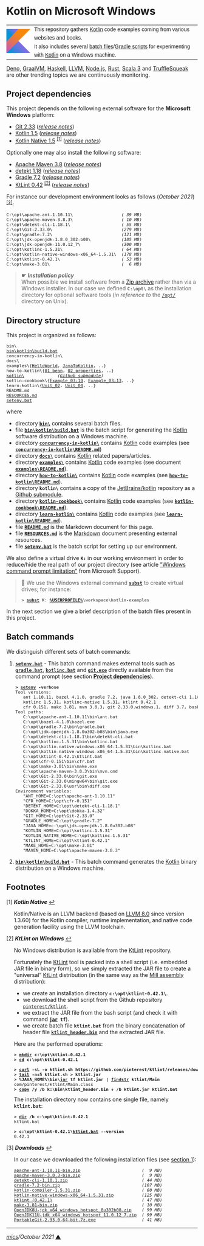 # <span id="top">Kotlin on Microsoft Windows</span>

<table style="font-family:Helvetica,Arial;font-size:14px;line-height:1.6;">
  <tr>
  <td style="border:0;padding:0 10px 0 0;min-width:25%;"><a href="https://kotlinlang.org/"><img src="./docs/kotlin.png" width="100" alt="Kotlin logo"/></a></td>
  <td style="border:0;padding:0;vertical-align:text-top;">This repository gathers <a href="https://kotlinlang.org/" rel="external">Kotlin</a> code examples coming from various websites and books.<br/>
  It also includes several <a href="https://en.wikibooks.org/wiki/Windows_Batch_Scripting" rel="external">batch files</a>/<a href="https://docs.gradle.org/current/userguide/writing_build_scripts.html" rel="external">Gradle scripts</a> for experimenting with <a href="https://kotlinlang.org/" rel="external">Kotlin</a> on a Windows machine.
  </td>
  </tr>
</table>

[Deno][deno_examples], [GraalVM][graalvm_examples], [Haskell][haskell_examples], [LLVM][llvm_examples], [Node.js][nodejs_examples], [Rust][rust_examples], [Scala 3][scala3_examples] and [TruffleSqueak][trufflesqueak_examples] are other trending topics we are continuously monitoring.

## <span id="proj_deps">Project dependencies</span>

This project depends on the following external software for the **Microsoft Windows** platform:

- [Git 2.33][git_downloads] ([*release notes*][git_relnotes])
- [Kotlin 1.5][kotlin_latest] ([*release notes*][kotlin_relnotes])
- [Kotlin Native 1.5][kotlin_latest] <sup id="anchor_01"><a href="#footnote_01">[1]</a></sup> ([*release notes*][kotlin_native_relnotes])

Optionally one may also install the following software:

- [Apache Maven 3.8][maven_latest] ([*release notes*][maven_relnotes])
- [detekt 1.18][detekt_latest] ([*release notes*][detekt_relnotes])
- [Gradle 7.2][gradle_latest] ([*release notes*][gradle_relnotes])
- [KtLint 0.42][ktlint_latest] <sup id="anchor_02"><a href="#footnote_02">[2]</a></sup> ([*release notes*][ktlint_relnotes])

For instance our development environment looks as follows (*October 2021*) <sup id="anchor_03"><a href="#footnote_03">[3]</a></sup>:

<pre style="font-size:80%;">
C:\opt\apache-ant-1.10.11\                   <i>( 39 MB)</i>
C:\opt\apache-maven-3.8.3\                   <i>( 10 MB)</i>
C:\opt\detekt-cli-1.18.1\                    <i>( 55 MB)</i>
C:\opt\Git-2.33.0\                           <i>(279 MB)</i>
C:\opt\gradle-7.2\                           <i>(121 MB)</i>
C:\opt\jdk-openjdk-1.8.0_302-b08\            <i>(185 MB)</i>
C:\opt\jdk-openjdk-11.0.12_7\                <i>(300 MB)</i>
C:\opt\kotlinc-1.5.31\                       <i>( 64 MB)</i>
C:\opt\kotlin-native-windows-x86_64-1.5.31\  <i>(178 MB)</i>
C:\opt\ktlint-0.42.1\                        <i>( 53 MB)</i>
C:\opt\make-3.81\                            <i>(  6 MB)</i>
</pre>

> **&#9755;** ***Installation policy***<br/>
> When possible we install software from a [Zip archive][zip_archive] rather than via a Windows installer. In our case we defined **`C:\opt\`** as the installation directory for optional software tools (*in reference to* the [`/opt/`][linux_opt] directory on Unix).

## <span id="structure">Directory structure</span>

This project is organized as follows:
<pre style="font-size:80%;">
bin\
<a href="bin/kotlin/build.bat">bin\kotlin\build.bat</a>
concurrency-in-kotlin\
docs\
examples\{<a href="examples/HelloWorld/">HelloWorld</a>, <a href="examples/JavaToKotlin/">JavaToKoltin</a>, ..}
how-to-kotlin\{<a href="how-to-kotlin/01_bean/">01_bean</a>, <a href="how-to-kotlin/02_properties/">02_properties</a>, ..}
<a href="https://github.com/JetBrains/kotlin">kotlin\</a>             <i>(<a href=".gitmodules">Github submodule</a>)</i>
kotlin-cookbook\{<a href="kotlin-cookbook/Example_03-10/">Example_03-10</a>, <a href="kotlin-cookbook/Example_03-13/">Example_03-13</a>, ..}
learn-kotlin\{<a href="learn-kotlin/Unit_02/">Unit_02</a>, <a href="learn-kotlin/Unit_04/">Unit_04</a>, ..}
README.md
<a href="RESOURCES.md">RESOURCES.md</a>
<a href="setenv.bat">setenv.bat</a>
</pre>

where

- directory [**`bin\`**](bin/) contains several batch files.
- file [**`bin\kotlin\build.bat`**](bin/kotlin/build.bat) is the batch script for generating the [Kotlin] software distribution on a Windows machine.
- directory [**`concurrency-in-kotlin\`**](concurrency-in-kotlin/) contains [Kotlin] code examples (see [**`concurrency-in-kotlin\README.md`**](concurrency-in-kotlin/README.md))
- directory [**`docs\`**](docs/) contains [Kotlin] related papers/articles.
- directory [**`examples\`**](examples/) contains [Kotlin] code examples (see document [**`examples\README.md`**](examples/README.md)).
- directory [**`how-to-kotlin\`**](how-to-kotlin/) contains [Kotlin] code examples (see [**`how-to-kotlin\README.md`**](how-to-kotlin/README.md)).
- directory **`kotlin\`** contains a copy of the [JetBrains/kotlin][jetbrains_kotlin] repository as a [Github submodule](.gitmodules).
- directory [**`kotlin-cookbook\`**](kotlin-cookbook/) contains [Kotlin] code examples (see [**`kotlin-cookbook\README.md`**](kotlin-cookbook/README.md)).
- directory [**`learn-kotlin\`**](learn-kotlin/) contains [Kotlin] code examples (see [**`learn-kotlin\README.md`**](learn-kotlin/README.md)).
- file [**`README.md`**](README.md) is the Markdown document for this page.
- file [**`RESOURCES.md`**](RESOURCES.md) is the [Markdown][github_markdown] document presenting external resources.
- file [**`setenv.bat`**](setenv.bat) is the batch script for setting up our environment.

We also define a virtual drive **`K:`** in our working environment in order to reduce/hide the real path of our project directory (see article ["Windows command prompt limitation"][windows_limitation] from Microsoft Support).

> **:mag_right:** We use the Windows external command [**`subst`**][windows_subst] to create virtual drives; for instance:
>
> <pre style="font-size:80%;">
> <b>&gt; <a href="https://docs.microsoft.com/en-us/windows-server/administration/windows-commands/subst">subst</a> K: <a href="https://en.wikipedia.org/wiki/Environment_variable#Default_values">%USERPROFILE%</a>\workspace\kotlin-examples</b>
> </pre>

In the next section we give a brief description of the batch files present in this project.

## Batch commands

We distinguish different sets of batch commands:

1. [**`setenv.bat`**](setenv.bat) - This batch command makes external tools such as [**`gradle.bat`**][gradle_bat], [**`kotlinc.bat`**][kotlinc_bat] and [**`git.exe`**][git_exe] directly available from the command prompt (see section [**Project dependencies**](#proj_deps)).

   <pre style="font-size:80%;">
   <b>&gt; <a href="setenv.bat">setenv</a> -verbose</b>
   Tool versions:
      ant 1.10.11, bazel 4.1.0, gradle 7.2, java 1.8.0_302, detekt-cli 1.18.1,
      kotlinc 1.5.31, kotlinc-native 1.5.31, ktlint 0.42.1
      cfr 0.151, make 3.81, mvn 3.8.3, git 2.33.0.windows.1, diff 3.7, bash 4.4.23(1)-release
   Tool paths:
      C:\opt\apache-ant-1.10.11\bin\ant.bat
      C:\opt\bazel-4.1.0\bazel.exe
      C:\opt\gradle-7.2\bin\gradle.bat
      C:\opt\jdk-openjdk-1.8.0u302-b08\bin\java.exe
      C:\opt\detekt-cli-1.18.1\bin\detekt-cli.bat
      C:\opt\kotlinc-1.5.31\bin\kotlinc.bat
      C:\opt\kotlin-native-windows-x86_64-1.5.31\bin\kotlinc.bat
      C:\opt\kotlin-native-windows-x86_64-1.5.31\bin\kotlinc-native.bat
      C:\opt\ktlint-0.42.1\ktlint.bat
      C:\opt\cfr-0.151\bin\cfr.bat
      C:\opt\make-3.81\bin\make.exe
      C:\opt\apache-maven-3.8.3\bin\mvn.cmd
      C:\opt\Git-2.33.0\bin\git.exe
      C:\opt\Git-2.33.0\mingw64\bin\git.exe
      C:\opt\Git-2.33.0\usr\bin\diff.exe
   Environment variables:
      "ANT_HOME=C:\opt\apache-ant-1.10.11"
      "CFR_HOME=C:\opt\cfr-0.151"
      "DETEKT_HOME=C:\opt\detekt-cli-1.18.1"
      "DOKKA_HOME=C:\opt\dokka-1.4.32"
      "GIT_HOME=C:\opt\Git-2.33.0"
      "GRADLE_HOME=C:\opt\gradle-7.2"
      "JAVA_HOME=c:\opt\jdk-openjdk-1.8.0u302-b08"
      "KOTLIN_HOME=C:\opt\kotlinc-1.5.31"
      "KOTLIN_NATIVE_HOME=C:\opt\kotlinc-1.5.31"
      "KTLINT_HOME=C:\opt\ktlint-0.42.1"
      "MAKE_HOME=C:\opt\make-3.81"
      "MAVEN_HOME=C:\opt\apache-maven-3.8.3"
   </pre>

2. [**`bin\kotlin\build.bat`**](bin/kotlin/build.bat) - This batch command generates the [Kotlin] binary distribution on a Windows machine.

<!-- ##################################################################### -->

## <span id="footnotes">Footnotes</span>

<span name="footnote_01">[1]</span> ***Kotlin Native*** [↩](#anchor_01)

<p style="margin:0 0 1em 20px;">
Kotlin/Native is an LLVM backend (based on <a href="https://releases.llvm.org/8.0.0/docs/ReleaseNotes.html">LLVM 8.0</a> since version <a hef="https://github.com/JetBrains/kotlin-native/blob/master/CHANGELOG.md#v1360-oct-2019">1.3.60</a>) for the Kotlin compiler, runtime implementation, and native code generation facility using the LLVM toolchain.
</p>

<span name="footnote_02">[2]</span> ***KtLint on Windows*** [↩](#anchor_02)

<p style="margin:0 0 1em 20px;">
No Windows distribution is available from the <a href="https://github.com/pinterest/ktlint/releases">KtLint</a> repository.
</p>
<p style="margin:0 0 1em 20px;">Fortunately the <a href="https://github.com/pinterest/ktlint/releases">KtLint</a> tool is packed into a shell script (i.e. embedded JAR file in binary form), so we simply extracted the JAR file to create a "universal" <a href="https://github.com/pinterest/ktlint/releases">KtLint</a> distribution (in the same way as the <a href="http://www.lihaoyi.com/mill/index.html#windows">Mill assembly</a> distribution):
</p>
<ul style="margin:0 0 1em 20px;">
<li>we create an installation directory <b><code>c:\opt\ktlint-0.42.1\</code></b>.</li>
<li>we download the shell script from the Github repository <a href="https://github.com/pinterest/ktlint" rel="external"><code>pinterest/ktlint</code></a>.</i>
<li>we extract the JAR file from the bash script (and check it with command <b><code><a href="https://docs.oracle.com/javase/8/docs/technotes/tools/windows/jar.html">jar</a> tf</code></b>).</li>
<li>we create batch file <b><code>ktlint.bat</code></b> from the binary concatenation of header file <a href="bin/ktlint_header.bin"><b><code>ktlint_header.bin</code></b></a> and the extracted JAR file.</li>
</ul>
<p style="margin:0 0 1em 20px;">
Here are the performed operations:
</p>
<pre style="margin:0 0 1em 20px; font-size:80%;">
<b>&gt; <a href="https://docs.microsoft.com/en-us/windows-server/administration/windows-commands/mkdir">mkdir</a> c:\opt\ktlint-0.42.1</b>
<b>&gt; <a href="https://docs.microsoft.com/en-us/windows-server/administration/windows-commands/cd">cd</a> c:\opt\ktlint-0.42.1</b>
&nbsp;
<b>&gt; <a href="https://ec.haxx.se/cmdline/cmdline-options">curl</a> -sL -o ktlint.sh https://github.com/pinterest/ktlint/releases/download/0.42.1/ktlint</b>
<b>&gt; <a href="https://man7.org/linux/man-pages/man1/tail.1.html">tail</a> -n+5 ktlint.sh > ktlint.jar</b>
<b>&gt; %JAVA_HOME%\bin\<a href="https://docs.oracle.com/javase/8/docs/technotes/tools/windows/jar.html">jar</a> tf ktlint.jar | <a href="https://docs.microsoft.com/en-us/windows-server/administration/windows-commands/findstr">findstr</a> ktlint/Main</b>
com/pinterest/ktlint/Main.class
<b>&gt; <a href="https://docs.microsoft.com/en-us/windows-server/administration/windows-commands/copy">copy</a> /y /b k:\bin\ktlint_header.bin + /b ktlint.jar ktlint.bat</b>
</pre>
<p style="margin:0 0 1em 20px;">
The installation directory now contains one single file, namely <b><code>ktlint.bat</code></b>:
</p>
<pre style="margin:0 0 1em 20px; font-size:80%;">
<b>&gt; <a href="https://docs.microsoft.com/en-us/windows-server/administration/windows-commands/dir">dir</a> /b c:\opt\ktlint-0.42.1</b>
ktlint.bat
&nbsp;
<b>&gt; c:\opt\ktlint-0.42.1\<a href="https://ktlint.github.io/#command-line">ktlint.bat</a> --version</b>
0.42.1
</pre>

<span name="footnote_03">[3]</span> ***Downloads*** [↩](#anchor_03)

<p style="margin:0 0 1em 20px;">
In our case we downloaded the following installation files (see <a href="#proj_deps">section 1</a>):
</p>
<pre style="margin:0 0 1em 20px; font-size:80%;">
<a href="https://ant.apache.org/bindownload.cgi">apache-ant-1.10.11-bin.zip</a>                        <i>(  9 MB)</i>
<a href="https://maven.apache.org/download.cgi">apache-maven-3.8.3-bin.zip</a>                        <i>(  9 MB)</i>
<a href="https://github.com/detekt/detekt/releases">detekt-cli-1.18.1.zip</a>                             <i>( 44 MB)</i>
<a href="https://gradle.org/releases/">gradle-7.2-bin.zip</a>                                <i>(107 MB)</i>
<a href="https://github.com/JetBrains/kotlin/releases/tag/v1.5.31">kotlin-compiler-1.5.31.zip</a>                        <i>( 60 MB)</i>
<a href="https://github.com/JetBrains/kotlin/releases/tag/v1.5.31">kotlin-native-windows-x86_64-1.5.31.zip</a>           <i>(125 MB)</i>
<a href="https://github.com/pinterest/ktlint/releases/">ktlint (0.42.1)</a>                                   <i>( 47 MB)</i>
<a href="https://sourceforge.net/projects/gnuwin32/files/make/3.81/">make-3.81-bin.zip</a>                                 <i>( 10 MB)</i>
<a href="https://adoptium.net/releases.html?variant=openjdk8&jvmVariant=hotspot">OpenJDK8U-jdk_x64_windows_hotspot_8u302b08.zip</a>    <i>( 99 MB)</i>
<a href="https://adoptium.net/releases.html?variant=openjdk11&jvmVariant=hotspot">OpenJDK11U-jdk_x64_windows_hotspot_11.0.12_7.zip</a>  <i>( 99 MB)</i>
<a href="https://git-scm.com/download/win">PortableGit-2.33.0-64-bit.7z.exe</a>                  <i>( 41 MB)</i>
</pre>

***

*[mics](https://lampwww.epfl.ch/~michelou/)/October 2021* [**&#9650;**](#top)
<span id="bottom">&nbsp;</span>

<!-- link refs -->

[deno_examples]: https://github.com/michelou/deno-examples
[detekt_latest]: https://github.com/detekt/detekt/releases
[detekt_relnotes]: https://github.com/detekt/detekt/releases/tag/v1.18.1
[git_downloads]: https://git-scm.com/download/win
[git_exe]: https://git-scm.com/docs/git
[git_relnotes]: https://raw.githubusercontent.com/git/git/master/Documentation/RelNotes/2.33.0.txt
[github_markdown]: https://github.github.com/gfm/
[graalsqueak_examples]: https://github.com/michelou/graalsqueak-examples
[graalvm_examples]: https://github.com/michelou/graalvm-examples
[gradle_bat]: https://docs.gradle.org/current/userguide/command_line_interface.html
[gradle_latest]: https://gradle.org/releases/
[gradle_relnotes]: https://docs.gradle.org/7.2/release-notes.html
[haskell_examples]: https://github.com/michelou/haskell-examples
[jetbrains_kotlin]: https://github.com/JetBrains/kotlin
[kotlin]: https://kotlinlang.org/
[kotlin_latest]: https://kotlinlang.org/docs/releases.html#release-details
[kotlin_native_relnotes]: https://github.com/JetBrains/kotlin-native/blob/master/CHANGELOG.md
[kotlin_relnotes]: https://github.com/JetBrains/kotlin/releases/tag/v1.5.31
[kotlinc_bat]: https://kotlinlang.org/docs/tutorials/command-line.html
[ktlint]: https://github.com/pinterest/ktlint
[ktlint_latest]: https://github.com/pinterest/ktlint/releases
[ktlint_relnotes]: https://github.com/pinterest/ktlint/releases/tag/0.42.1
[linux_opt]: https://tldp.org/LDP/Linux-Filesystem-Hierarchy/html/opt.html
[llvm_examples]: https://github.com/michelou/llvm-examples
[maven_latest]: https://maven.apache.org/download.cgi
[maven_relnotes]: https://maven.apache.org/docs/3.8.3/release-notes.html
[nodejs_examples]: https://github.com/michelou/nodejs-examples
[rust_examples]: https://github.com/michelou/rust-examples
[scala3_examples]: https://github.com/michelou/dotty-examples
[trufflesqueak_examples]: https://github.com/michelou/trufflesqueak-examples
[windows_limitation]: https://support.microsoft.com/en-gb/help/830473/command-prompt-cmd-exe-command-line-string-limitation
[windows_subst]: https://docs.microsoft.com/en-us/windows-server/administration/windows-commands/subst
[zip_archive]: https://www.howtogeek.com/178146/htg-explains-everything-you-need-to-know-about-zipped-files/
